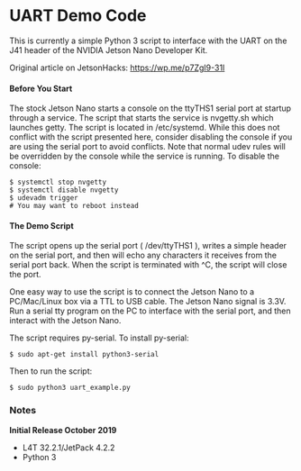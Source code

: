# UART Demo Code

This is currently a simple Python 3 script to interface with the UART on the J41 header of the NVIDIA Jetson Nano Developer Kit.

Original article on JetsonHacks: https://wp.me/p7ZgI9-31I

<h4>Before You Start</h4>
The stock Jetson Nano starts a console on the ttyTHS1 serial port at startup through a service. The script that starts the service is nvgetty.sh which launches getty. The script is located in /etc/systemd. While this does not conflict with the script presented here, consider disabling the console if you are using the serial port to avoid conflicts. Note that normal udev rules will be overridden by the console while the service is running. To disable the console:

```
$ systemctl stop nvgetty
$ systemctl disable nvgetty
$ udevadm trigger
# You may want to reboot instead
```

<h4>The Demo Script</h4>

The script opens up the serial port ( /dev/ttyTHS1 ), writes a simple header on the serial port, and then will echo any characters it receives from the serial port back. When the script is terminated with ^C, the script will close the port.

One easy way to use the script is to connect the Jetson Nano to a PC/Mac/Linux box via a TTL to USB cable. The Jetson Nano signal is 3.3V. Run a serial tty program on the PC to interface with the serial port, and then interact with the Jetson Nano.

The script requires py-serial. To install py-serial:

```
$ sudo apt-get install python3-serial

```
Then to run the script:

```
$ sudo python3 uart_example.py

```

<h3>Notes</h3>

<b>Initial Release October 2019</b>
<ul>
  <li>L4T 32.2.1/JetPack 4.2.2</li>
  <li>Python 3</li>
  </ul>

